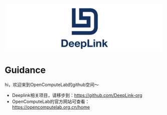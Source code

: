 <div align=center>
<img src="/profile/deepLink_logo.png">
</div>

# Guidance

hi，欢迎来到OpenComputeLab的github空间～ 

* Deeplink相关项目，请移步到：https://github.com/DeepLink-org
* OpenComputeLab的官方网站可查看：https://opencomputelab.org.cn/home
